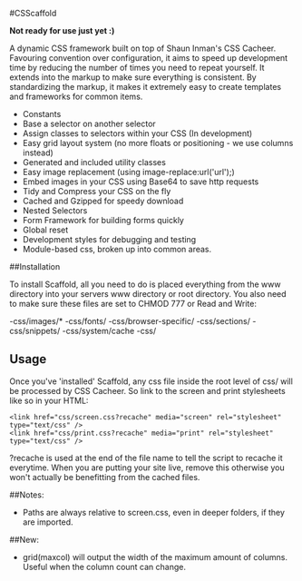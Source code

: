 #CSScaffold

**Not ready for use just yet :)**

A dynamic CSS framework built on top of Shaun Inman's CSS Cacheer. Favouring convention over configuration, it aims to speed up development time by reducing the number of times you need to repeat yourself. It extends into the markup to make sure everything is consistent. By standardizing the markup, it makes it extremely easy to create templates and frameworks for common items.

- Constants
- Base a selector on another selector
- Assign classes to selectors within your CSS (In development)
- Easy grid layout system (no more floats or positioning - we use columns instead)
- Generated and included utility classes
- Easy image replacement (using image-replace:url('url');)
- Embed images in your CSS using Base64 to save http requests
- Tidy and Compress your CSS on the fly
- Cached and Gzipped for speedy download
- Nested Selectors
- Form Framework for building forms quickly
- Global reset
- Development styles for debugging and testing
- Module-based css, broken up into common areas.

##Installation

To install Scaffold, all you need to do is placed everything from the www directory into your servers www directory or root directory. You also need to make sure these files are set to CHMOD 777 or Read and Write:

-css/images/*
-css/fonts/
-css/browser-specific/
-css/sections/
-css/snippets/
-css/system/cache
-css/

## Usage

Once you've 'installed' Scaffold, any css file inside the root level of css/ will be processed by CSS Cacheer. So link to the screen and print stylesheets like so in your HTML:

	<link href="css/screen.css?recache" media="screen" rel="stylesheet" type="text/css" />
	<link href="css/print.css?recache" media="print" rel="stylesheet" type="text/css" />
	
?recache is used at the end of the file name to tell the script to recache it everytime. When you are putting your site live, remove this otherwise you won't actually be benefitting from the cached files. 

##Notes:

- Paths are always relative to screen.css, even in deeper folders, if they are imported.

##New:

- grid(maxcol) will output the width of the maximum amount of columns. Useful when the column count can change.